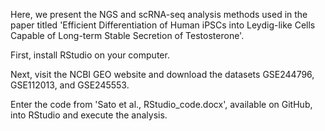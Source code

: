 Here, we present the NGS and scRNA-seq analysis methods used in the paper titled 'Efficient Differentiation of Human iPSCs into Leydig-like Cells Capable of Long-term Stable Secretion of Testosterone'. 

First, install RStudio on your computer. 

Next, visit the NCBI GEO website and download the datasets GSE244796, GSE112013, and GSE245553. 

Enter the code from 'Sato et al., RStudio_code.docx', available on GitHub, into RStudio and execute the analysis.
